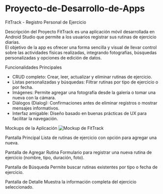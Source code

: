 # Proyecto-de-Desarrollo-de-Apps
FitTrack - Registro Personal de Ejercicio

Descripción del Proyecto
FitTrack es una aplicación móvil desarrollada en Android Studio que permite a los usuarios registrar sus rutinas de ejercicio diarias.  
El objetivo de la app es ofrecer una forma sencilla y visual de llevar control sobre las actividades físicas realizadas, integrando fotografías, búsquedas personalizadas y opciones de edición de datos.

Funcionalidades Principales
- CRUD completo: Crear, leer, actualizar y eliminar rutinas de ejercicio.
- Listas personalizadas y búsquedas: Filtrar rutinas por tipo de ejercicio o por fecha.
- Imágenes: Permite agregar una fotografía desde la galería o tomar una nueva con la cámara.
- Diálogos (Dialog): Confirmaciones antes de eliminar registros o mostrar mensajes informativos.
- Interfaz amigable: Diseño basado en buenas prácticas de UX para facilitar la navegación.

Mockups de la Aplicación
![Mockup de FitTrack]()

 Pantalla Principal
Lista de rutinas de ejercicio con opción para agregar una nueva.

Pantalla de Agregar Rutina
Formulario para registrar una nueva rutina de ejercicio (nombre, tipo, duración, foto).

Pantalla de Búsqueda
Permite buscar rutinas existentes por tipo o fecha de ejercicio.

Pantalla de Detalle
Muestra la información completa del ejercicio seleccionado.
